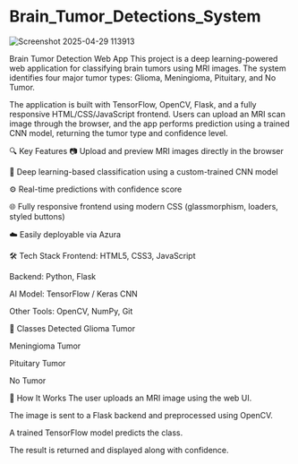 # Brain_Tumor_Detections_System
![Screenshot 2025-04-29 113913](https://github.com/user-attachments/assets/6f2a5342-0c71-4f01-9e2d-19dce4b4218c)


 Brain Tumor Detection Web App
This project is a deep learning-powered web application for classifying brain tumors using MRI images. The system identifies four major tumor types: Glioma, Meningioma, Pituitary, and No Tumor.

The application is built with TensorFlow, OpenCV, Flask, and a fully responsive HTML/CSS/JavaScript frontend. Users can upload an MRI scan image through the browser, and the app performs prediction using a trained CNN model, returning the tumor type and confidence level.

🔍 Key Features
📷 Upload and preview MRI images directly in the browser

🧠 Deep learning-based classification using a custom-trained CNN model

⚙️ Real-time predictions with confidence score

🌐 Fully responsive frontend using modern CSS (glassmorphism, loaders, styled buttons)

☁️ Easily deployable via Azura

🛠️ Tech Stack
Frontend: HTML5, CSS3, JavaScript

Backend: Python, Flask

AI Model: TensorFlow / Keras CNN

Other Tools: OpenCV, NumPy, Git

🧪 Classes Detected
Glioma Tumor

Meningioma Tumor

Pituitary Tumor

No Tumor

🚀 How It Works
The user uploads an MRI image using the web UI.

The image is sent to a Flask backend and preprocessed using OpenCV.

A trained TensorFlow model predicts the class.

The result is returned and displayed along with confidence.
